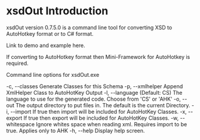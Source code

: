 # xsdOut Introduction

xsdOut version 0.7.5.0 is a command line tool for converting XSD to AutoHotkey format or to C# format.

Link to demo and example here.

If converting to AutoHotkey format then Mini-Framework for AutoHotkey is required.

Command line options for xsdOut.exe

 -c, --classes       Generate Classes for this Schema
 -p, --xmlhelper     Append XmlHelper Class to AutoHotKey Output
 -l, --language      (Default: CS) The language to use for the generated code. Choose from 'CS' or 'AHK'
 -o, --out           The output directory to put files in. The default is the current Directory.
 -i, --import        If true then import will be included for AutoHotKey Classes.
 -x, --export        If true then export will be included for AutoHotKey Classes.
 -w, --whitespace    Ignore whites space when reading xml. Requires import to be true. Applies only to AHK
 -h, --help          Display help screen.